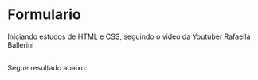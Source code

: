# Formulario
Iniciando estudos de HTML e CSS, seguindo o video da Youtuber Rafaella Ballerini

##

Segue resultado abaixo:


